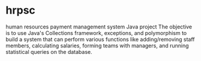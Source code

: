 # hrpsc
human resources payment management system
Java project 
The objective is to use Java's Collections framework, exceptions, and polymorphism to build a system that can perform various functions like adding/removing staff members, calculating salaries, forming teams with managers, and running statistical queries on the database.
